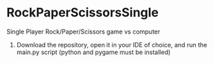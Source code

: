 # RockPaperScissorsSingle
Single Player Rock/Paper/Scissors game vs computer
1) Download the repository, open it in your IDE of choice, and run the main.py script (python and pygame must be installed)
